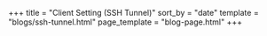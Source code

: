 +++
title = "Client Setting (SSH Tunnel)"
sort_by = "date"
template = "blogs/ssh-tunnel.html"
page_template = "blog-page.html"
+++

